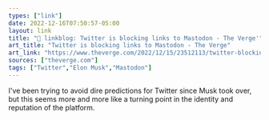 ```yaml
---
types: ["link"]
date: 2022-12-16T07:50:57-05:00
layout: link
title: "🔗 linkblog: Twitter is blocking links to Mastodon - The Verge'"
art_title: "Twitter is blocking links to Mastodon - The Verge"
art_link: "https://www.theverge.com/2022/12/15/23512113/twitter-blocking-mastodon-links-elon-musk-elonjet"
sources: ["theverge.com"]
tags: ["Twitter","Elon Musk","Mastodon"]
---
```

I've been trying to avoid dire predictions for Twitter since Musk took over, but this seems more and more like a turning point in the identity and reputation of the platform.  
 
